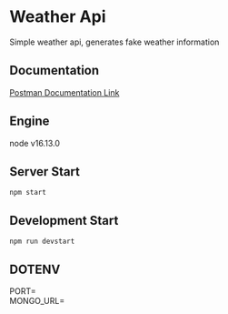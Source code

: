 # Weather Api
Simple weather api, generates fake weather information

## Documentation
[Postman Documentation Link](https://documenter.getpostman.com/view/15316096/UVRAHmR5)

## Engine
node v16.13.0

## Server Start
```
npm start
```
## Development Start
```
npm run devstart
```
## DOTENV
PORT=<br>
MONGO_URL=